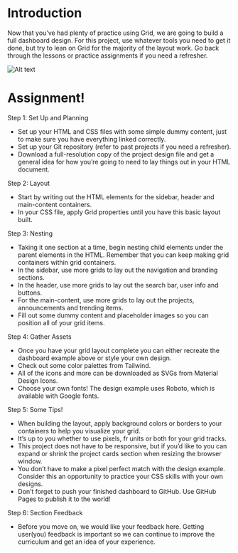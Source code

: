 # Introduction
Now that you’ve had plenty of practice using Grid, we are going to build a full dashboard design. For this project, use whatever tools you need to get it done, but try to lean on Grid for the majority of the layout work. Go back through the lessons or practice assignments if you need a refresher.

![Alt text](AdminDashboard/images/dashboard-project.png "Example")

# Assignment!
Step 1: Set Up and Planning

- Set up your HTML and CSS files with some simple dummy content, just to make sure you have everything linked correctly.
- Set up your Git repository (refer to past projects if you need a refresher).
- Download a full-resolution copy of the project design file and get a general idea for how you’re going to need to lay things out in your HTML document.

Step 2: Layout
- Start by writing out the HTML elements for the sidebar, header and main-content containers.
- In your CSS file, apply Grid properties until you have this basic layout built.

Step 3: Nesting
- Taking it one section at a time, begin nesting child elements under the parent elements in the HTML. Remember that you can keep making grid containers within grid containers.
- In the sidebar, use more grids to lay out the navigation and branding sections.
- In the header, use more grids to lay out the search bar, user info and buttons.
- For the main-content, use more grids to lay out the projects, announcements and trending items.
- Fill out some dummy content and placeholder images so you can position all of your grid items.

Step 4: Gather Assets
- Once you have your grid layout complete you can either recreate the dashboard example above or style your own design.
- Check out some color palettes from Tailwind.
- All of the icons and more can be downloaded as SVGs from Material Design Icons.
- Choose your own fonts! The design example uses Roboto, which is available with Google fonts.

Step 5: Some Tips!
- When building the layout, apply background colors or borders to your containers to help you visualize your grid.
- It’s up to you whether to use pixels, fr units or both for your grid tracks.
- This project does not have to be responsive, but if you’d like to you can expand or shrink the project cards section when resizing the browser window.
- You don’t have to make a pixel perfect match with the design example. Consider this an opportunity to practice your CSS skills with your own designs.
- Don’t forget to push your finished dashboard to GitHub. Use GitHub Pages to publish it to the world!

Step 6: Section Feedback
- Before you move on, we would like your feedback here. Getting user(you) feedback is important so we can continue to improve the curriculum and get an idea of your experience.



